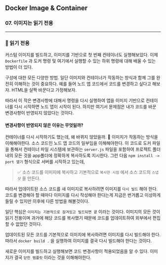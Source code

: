 ## Docker Image & Container

### 07. 이미지는 읽기 전용

---

### 📌 읽기 전용

커스텀 이미지를 빌드하고, 이미지를 기반으로 첫 번째 컨테이너도 실행해보았다.
이제 `Dockerfile` 과 도커 명령 및 여기에서 실행할 수 있는 하위 명령에 대해 배울 수 있는 방법이 더 있다.

구성에 대한 모든 다양한 방법.
일단 이미지와 컨테이너가 작동하는 방식과 함께 그를 완전히 이해하는 것이 중요하다. 예를 들어 노드 앱 코드에서 코드를 변경하고 싶다고 해보자.
HTML을 살짝 바꾼다고 가정해보자.

따라서 이 작은 변경사항에 대해서 명령을 다시 실행하여 앱을 이미지 기반으로 컨테이너를 다시 시작하면 노드 앱이 시작이 된다. 하지만 여기서 문제점은
내가 코드를 바꾼 변경사항이 반영되지 않았다는 것이다.

#### 변경사항이 반영되지 않은 이유는 무엇일까?

컨테이너를 다시 시작하기도 했는데, 왜 바뀌지 않았을까.
📍 이미지가 작동하는 방식을 이해해야한다.
소스 코드인 노드 앱 코드의 일부임을 이해해야한다. 이 코드로 도커 파일을 통해서 컨테이너 파일 시스템에 보관하는 `server.js` 파일을 포함하여 프로젝트 폴더 내의 모든 것을 app폴더에 정확하게 복사하도록 지시한다.
그런 다음 `npm install -> port 열기` 형식으로 서버를 시작하고 있는데,

> ✅ 소스 코드를 이미지에 복사하고 기본적으로 `복사한 시점` 에서 소스 코드의 `스냅샷` 을 만든다.

따라서 업데이트된 소스 코드를 새 이미지로 복사하려면 이미지를 `다시 빌드` 해야 한다.
코드를 변경해야 할 때마다 이미지를 다시 작성해야 한다는게 지금은 번거롭고 이상하게 들릴 수 있지만 이후에 다른 방법을 해볼것이다.

일단 핵심은 `이미지는 기본적으로 잠겨있고 빌드되면 끝` 이라는 것이다.
이미지의 모든 것이 읽기 전용이며 과거에 해당 코드를 복사했기 때문에 코드를 업데이트하여 외부에서 편집할 수 없었던 것이다.

업데이트된 모든 코드를 기본적으로 이미지에 복사하려면 이미지를 다시 빌드해야 한다. 따라서 `docker build .` 을 실행하여 이미지를 결국 다시 빌드해야 한다는 것이다.

새로운 이미지를 빌드하고 실행해보면 코드 변경사항이 적용되었음을 알 수 있다.
이미지가 결국 `닫힌 템플릿` 이라는 것을 이해해야한다.
